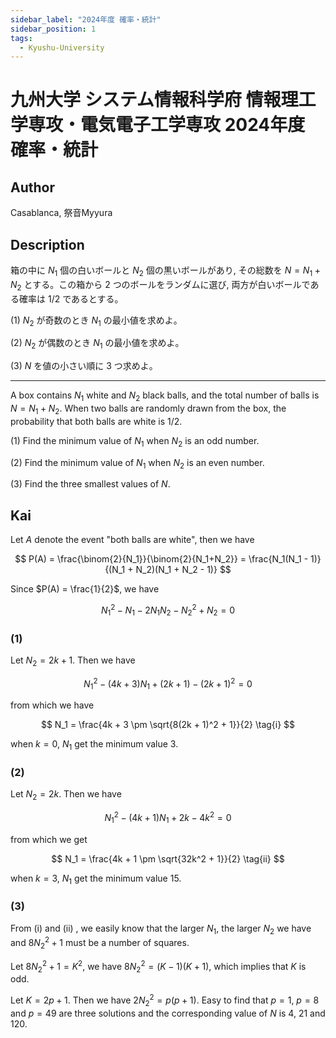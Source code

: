 ```yaml
---
sidebar_label: "2024年度 確率・統計"
sidebar_position: 1
tags:
  - Kyushu-University
---
```

# 九州大学 システム情報科学府 情報理工学専攻・電気電子工学専攻 2024年度 確率・統計

## **Author**
Casablanca, 祭音Myyura

## **Description**
箱の中に $N_1$ 個の白いボールと $N_2$ 個の黒いボールがあり, その総数を $N = N_1 + N_2$ とする。この箱から $2$ つのボールをランダムに選び, 両方が白いボールである確率は $1/2$ であるとする。

(1) $N_2$ が奇数のとき $N_1$ の最小値を求めよ。

(2) $N_2$ が偶数のとき $N_1$ の最小値を求めよ。

(3) $N$ を値の小さい順に $3$ つ求めよ。

-----------------------

A box contains $N_1$ white and $N_2$ black balls, and the total number of balls is $N = N_1 + N_2$.
When two balls are randomly drawn from the box, the probability that both balls are white is $1/2$.

(1) Find the minimum value of $N_1$ when $N_2$ is an odd number.

(2) Find the minimum value of $N_1$ when $N_2$ is an even number.

(3) Find the three smallest values of $N$.


## **Kai** 
Let $A$ denote the event "both balls are white", then we have

$$
P(A) = \frac{\binom{2}{N_1}}{\binom{2}{N_1+N_2}} = \frac{N_1(N_1 - 1)}{(N_1 + N_2)(N_1 + N_2 - 1)}
$$

Since $P(A) = \frac{1}{2}$, we have

$$
N_1^2 - N_1 - 2N_1N_2 - N_2^2 + N_2 = 0
$$

### (1)
Let $N_2 = 2k + 1$. Then we have

$$
N_1^2 - (4k + 3)N_1 + (2k + 1) - (2k + 1)^2 = 0
$$

from which we have

$$
N_1 = \frac{4k + 3 \pm \sqrt{8(2k + 1)^2 + 1}}{2} \tag{i}
$$

when $k = 0$, $N_1$ get the minimum value $3$.

### (2)
Let $N_2 = 2k$. Then we have

$$
N_1^2 - (4k + 1)N_1 + 2k - 4k^2 = 0
$$

from which we get 

$$
N_1 = \frac{4k + 1 \pm \sqrt{32k^2 + 1}}{2} \tag{ii}
$$

when $k = 3$, $N_1$ get the minimum value $15$.

### (3)
From (i) and (ii) , we easily know that the larger $N_1$, the larger $N_2$ we have and $8N_2^2 + 1$ must be a number of squares.

Let $8N_2^2 + 1 = K^2$, we have $8N_2^2 = (K - 1)(K + 1)$, which implies that $K$ is odd.

Let $K = 2p + 1$. Then we have $2N_2^2 = p(p+1)$.
Easy to find that $p = 1$, $p = 8$ and $p = 49$ are three solutions and the corresponding value of $N$ is $4$, $21$ and $120$. 
